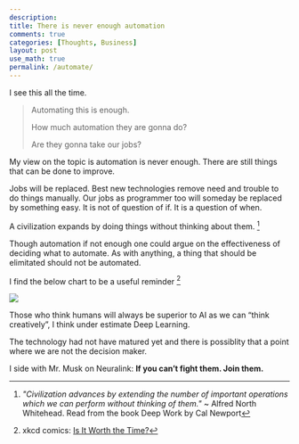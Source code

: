 ```yaml
---
description: 
title: There is never enough automation
comments: true
categories: [Thoughts, Business]
layout: post
use_math: true
permalink: /automate/
---
```


I see this all the time. 

> Automating this is enough.
> 
> How much automation they are gonna do?
> 
> Are they gonna take our jobs?

My view on the topic is automation is never enough. There are still things that can be done to improve.

Jobs will be replaced. Best new technologies remove need and trouble to do things manually. Our jobs as programmer too will someday be replaced by something easy. It is not of question of if. It is a question of when.

A civilization expands by doing things without thinking about them. [^2]

Though automation if not enough one could argue on the effectiveness of deciding what to automate. As with anything, a thing that should be elimitated should not be automated.

I find the below chart to be a useful reminder [^1]

![](https://imgs.xkcd.com/comics/is_it_worth_the_time_2x.png)

Those who think humans will always be superior to AI as we can “think creatively”, I think under estimate Deep Learning.

The technology had not have matured yet and there is possiblity that a point where we are not the decision maker.

I side with Mr. Musk on Neuralink: **If you can’t fight them. Join them.**

[^1]: xkcd comics: [Is It Worth the Time?](https://xkcd.com/1205/)
[^2]: *"Civilization advances by extending the number of important operations which we can perform without thinking of them."* ~ Alfred North Whitehead. Read from the book Deep Work by Cal Newport
